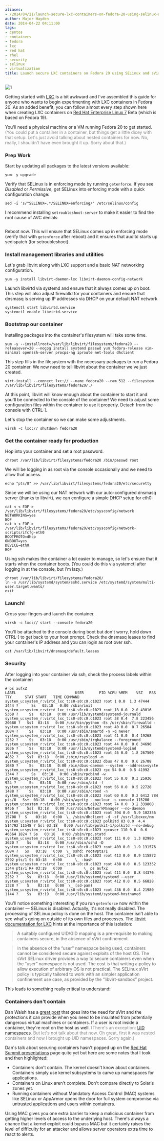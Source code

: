 ```yaml
---
aliases:
- /2014/04/21/launch-secure-lxc-containers-on-fedora-20-using-selinux-and-svirt/
author: Major Hayden
date: 2014-04-22 04:11:00
tags:
- centos
- containers
- fedora
- lxc
- red hat
- rhel
- security
- selinux
- virtualization
title: Launch secure LXC containers on Fedora 20 using SELinux and sVirt
---
```


![1]

Getting started with [LXC][2] is a bit awkward and I've assembled this guide for anyone who wants to begin experimenting with LXC containers in Fedora 20. As an added benefit, you can follow almost every step shown here when creating LXC containers on [Red Hat Enterprise Linux 7][3] Beta (which is based on Fedora 19).

You'll need a physical machine or a VM running Fedora 20 to get started. <span style="color: #888888">(You could put a container in a container, but things get a little dicey with that setup. Let's just avoid talking about nested containers for now. No, really, I shouldn't have even brought it up. Sorry about that.)</span>

### Prep Work

Start by updating all packages to the latest versions available:

```
yum -y upgrade
```

Verify that SELinux is in enforcing mode by running `getenforce`. If you see _Disabled_ or _Permissive_, get SELinux into enforcing mode with a quick configuration change:

```
sed -i 's/^SELINUX=.*/SELINUX=enforcing/' /etc/selinux/config
```

I recommend installing `setroubleshoot-server` to make it easier to find the root cause of AVC denials:

```yum -y install setroubleshoot-server
```

Reboot now. This will ensure that SELinux comes up in enforcing mode (verify that with `getenforce` after reboot) and it ensures that auditd starts up sedispatch (for setroubleshoot).

### Install management libraries and utilities

Let's grab libvirt along with LXC support and a basic NAT networking configuration.

```
yum -y install libvirt-daemon-lxc libvirt-daemon-config-network
```

Launch libvirtd via systemd and ensure that it always comes up on boot. This step will also adjust firewalld for your containers and ensure that dnsmasq is serving up IP addresses via DHCP on your default NAT network.

```
systemctl start libvirtd.service
systemctl enable libvirtd.service
```

### Bootstrap our container

Installing packages into the container's filesystem will take some time.

```
yum -y --installroot=/var/lib/libvirt/filesystems/fedora20 --releasever=20 --nogpg install systemd passwd yum fedora-release vim-minimal openssh-server procps-ng iproute net-tools dhclient
```

This step fills in the filesystem with the necessary packages to run a Fedora 20 container. We now need to tell libvirt about the container we've just created.

```
virt-install --connect lxc:// --name fedora20 --ram 512 --filesystem /var/lib/libvirt/filesystems/fedora20/,/
```

At this point, libvirt will know enough about the container to start it and you'll be connected to the console of the container! We need to adjust some configuration files within the container to use it properly. Detach from the console with CTRL-].

Let's stop the container so we can make some adjustments.

```
virsh -c lxc:// shutdown fedora20
```

### Get the container ready for production

Hop into your container and set a root password.

```
chroot /var/lib/libvirt/filesystems/fedora20 /bin/passwd root
```

We will be logging in as root via the console occasionally and we need to allow that access.

```
echo "pts/0" >> /var/lib/libvirt/filesystems/fedora20/etc/securetty
```

Since we will be using our NAT network with our auto-configured dnsmasq server (thanks to libvirt), we can configure a simple DHCP setup for eth0:

```
cat < < EOF > /var/lib/libvirt/filesystems/fedora20/etc/sysconfig/network
NETWORKING=yes
EOF
cat < < EOF > /var/lib/libvirt/filesystems/fedora20/etc/sysconfig/network-scripts/ifcfg-eth0
BOOTPROTO=dhcp
ONBOOT=yes
DEVICE=eth0
EOF
```

Using ssh makes the container a lot easier to manage, so let's ensure that it starts when the container boots. (You could do this via systemctl after logging in at the console, but I'm lazy.)

```
chroot /var/lib/libvirt/filesystems/fedora20/
ln -s /usr/lib/systemd/system/sshd.service /etc/systemd/system/multi-user.target.wants/
exit
```

### Launch!

Cross your fingers and launch the container.

```
virsh -c lxc:// start --console fedora20
```

You'll be attached to the console during boot but don't worry, hold down CTRL-] to get back to your host prompt. Check the dnsmasq leases to find your container's IP address and you can login as root over ssh.

```
cat /var/lib/libvirt/dnsmasq/default.leases
```

### Security

After logging into your container via ssh, check the process labels within the container:

```
# ps aufxZ
LABEL                           USER       PID %CPU %MEM    VSZ   RSS TTY      STAT START   TIME COMMAND
system_u:system_r:virtd_lxc_t:s0-s0:c0.c1023 root 1 0.0  1.3 47444 3444 ?      Ss   03:18   0:00 /sbin/init
system_u:system_r:virtd_lxc_t:s0-s0:c0.c1023 root 18 0.0  2.0 43016 5368 ?     Ss   03:18   0:00 /usr/lib/systemd/systemd-journald
system_u:system_r:virtd_lxc_t:s0-s0:c0.c1023 root 38 0.4  7.8 223456 20680 ?   Ssl  03:18   0:00 /usr/bin/python -Es /usr/sbin/firewalld -
system_u:system_r:virtd_lxc_t:s0-s0:c0.c1023 root 40 0.0  0.7 26504 2084 ?     Ss   03:18   0:00 /usr/sbin/smartd -n -q never
system_u:system_r:virtd_lxc_t:s0-s0:c0.c1023 root 41 0.0  0.4 19268 1252 ?     Ss   03:18   0:00 /usr/sbin/irqbalance --foreground
system_u:system_r:virtd_lxc_t:s0-s0:c0.c1023 root 44 0.0  0.6 34696 1636 ?     Ss   03:18   0:00 /usr/lib/systemd/systemd-logind
system_u:system_r:virtd_lxc_t:s0-s0:c0.c1023 root 46 0.0  1.8 267500 4832 ?    Ssl  03:18   0:00 /sbin/rsyslogd -n
system_u:system_r:virtd_lxc_t:s0-s0:c0.c1023 dbus 47 0.0  0.6 26708 1680 ?     Ss   03:18   0:00 /bin/dbus-daemon --system --address=syste
system_u:system_r:virtd_lxc_t:s0-s0:c0.c1023 rpc 54 0.0  0.5 41992 1344 ?      Ss   03:18   0:00 /sbin/rpcbind -w
system_u:system_r:virtd_lxc_t:s0-s0:c0.c1023 root 55 0.0  0.3 25936 924 ?      Ss   03:18   0:00 /usr/sbin/atd -f
system_u:system_r:virtd_lxc_t:s0-s0:c0.c1023 root 56 0.0  0.5 22728 1488 ?     Ss   03:18   0:00 /usr/sbin/crond -n
system_u:system_r:virtd_lxc_t:s0-s0:c0.c1023 root 60 0.0  0.2 6412 784 pts/0   Ss+  03:18   0:00 /sbin/agetty --noclear -s console 115200
system_u:system_r:virtd_lxc_t:s0-s0:c0.c1023 root 74 0.0  3.2 339808 8456 ?    Ssl  03:18   0:00 /usr/sbin/NetworkManager --no-daemon
system_u:system_r:virtd_lxc_t:s0-s0:c0.c1023 root 394 0.0  5.9 102356 15708 ?  S    03:18   0:00  \_ /sbin/dhclient -d -sf /usr/libexec/nm
system_u:system_r:virtd_lxc_t:s0-s0:c0.c1023 polkitd 83 0.0  4.4 514792 11548 ? Ssl 03:18   0:00 /usr/lib/polkit-1/polkitd --no-debug
system_u:system_r:virtd_lxc_t:s0-s0:c0.c1023 rpcuser 110 0.0  0.6 46564 1824 ? Ss   03:18   0:00 /sbin/rpc.statd
system_u:system_r:virtd_lxc_t:s0-s0:c0.c1023 root 111 0.0  1.3 82980 3620 ?    Ss   03:18   0:00 /usr/sbin/sshd -D
system_u:system_r:virtd_lxc_t:s0-s0:c0.c1023 root 409 0.0  1.9 131576 5084 ?   Ss   03:18   0:00  \_ sshd: root@pts/1
system_u:system_r:virtd_lxc_t:s0-s0:c0.c1023 root 413 0.0  0.9 115872 2592 pts/1 Ss 03:18   0:00      \_ -bash
system_u:system_r:virtd_lxc_t:s0-s0:c0.c1023 root 438 0.0  0.5 123352 1344 pts/1 R+ 03:19   0:00          \_ ps aufxZ
system_u:system_r:virtd_lxc_t:s0-s0:c0.c1023 root 411 0.0  0.8 44376 2252 ?    Ss   03:18   0:00 /usr/lib/systemd/systemd --user
system_u:system_r:virtd_lxc_t:s0-s0:c0.c1023 root 412 0.0  0.5 66828 1328 ?    S    03:18   0:00  \_ (sd-pam)
system_u:system_r:virtd_lxc_t:s0-s0:c0.c1023 root 436 0.0  0.4 21980 1144 ?    Ss   03:19   0:00 /usr/lib/systemd/systemd-hostnamed
```

You'll notice something interesting if you run `getenforce` now within the container &#8212; SELinux is disabled. Actually, it's not really disabled. The processing of SELinux policy is done on the host. The container isn't able to see what's going on outside of its own files and processes. The [libvirt documentation for LXC][4] hints at the importance of this isolation:

> A suitably configured UID/GID mapping is a pre-requisite to making containers secure, in the absence of sVirt confinement.

> In the absence of the &#8220;user&#8221; namespace being used, containers cannot be considered secure against exploits of the host OS. The sVirt SELinux driver provides a way to secure containers even when the &#8220;user&#8221; namespace is not used. The cost is that writing a policy to allow execution of arbitrary OS is not practical. The SELinux sVirt policy is typically tailored to work with an simpler application confinement use case, as provided by the &#8220;libvirt-sandbox&#8221; project.

This leads to something really critical to understand:

### Containers don't contain

Dan Walsh has a [great post][5] that goes into the need for sVirt and the protections it can provide when you need to be insulated from potentially dangerous virtual machines or containers. If a user is root inside a container, they're root on the host as well. <span style="color: #888888">(There's an exception: <a href="https://lwn.net/Articles/436445/">UID namespaces</a>. But let's not talk about that now. Oh great, first it was nested containers and now I brought up UID namespaces. Sorry again.)</span>

Dan's talk about securing containers hasn't popped up on the [Red Hat Summit presentations][6] page quite yet but here are some notes that I took and then highlighted:

  * Containers don't contain. The kernel doesn't know about containers. Containers simply use kernel subsystems to carve up namespaces for applications.
  * Containers on Linux aren't complete. Don't compare directly to Solaris zones yet.
  * Running containers without Mandatory Access Control (MAC) systems like SELinux or AppArmor opens the door for full system compromise via untrusted applications and users within containers.

Using MAC gives you one extra barrier to keep a malicious container from getting higher levels of access to the underlying host. There's always a chance that a kernel exploit could bypass MAC but it certainly raises the level of difficulty for an attacker and allows server operators extra time to react to alerts.

 [1]: /wp-content/uploads/2013/07/selinux-penguin-new_medium.png
 [2]: https://en.wikipedia.org/wiki/LXC
 [3]: https://access.redhat.com/site/products/Red_Hat_Enterprise_Linux/Get-Beta
 [4]: http://libvirt.org/drvlxc.html#security
 [5]: https://danwalsh.livejournal.com/30565.html
 [6]: http://www.redhat.com/summit/2014/presentations/
